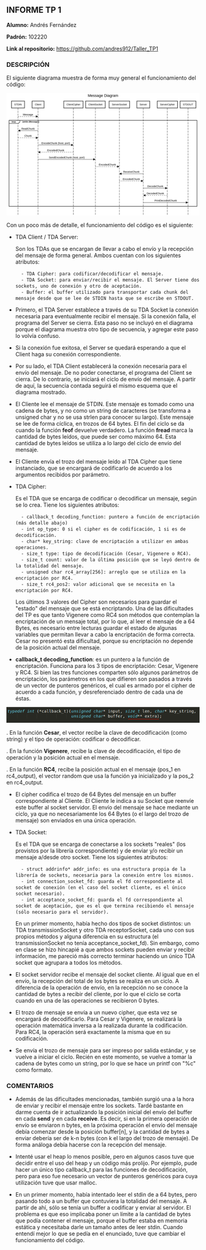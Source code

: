 ## **INFORME TP 1**

**Alumno:** Andrés Fernández

**Padrón:** 102220

**Link al repositorio:** https://github.com/andres912/Taller_TP1

### **DESCRIPCIÓN**

El siguiente diagrama muestra de forma muy general el funcionamiento del código:

![Captura](capturas/MessageDiagram.png)

Con un poco más de detalle, el funcionamiento del código es el siguiente:

* TDA Client / TDA Server:

    Son los TDAs que se encargan de llevar a cabo el envío y la recepción del mensaje de forma general. Ambos cuentan con los siguientes atributos:

        - TDA Cipher: para codificar/decodificar el mensaje.
        - TDA Socket: para enviar/recibir el mensaje. El Server tiene dos sockets, uno de conexión y otro de aceptación.
        - Buffer: el buffer utilizado para transportar cada chunk del mensaje desde que se lee de STDIN hasta que se escribe en STDOUT.


* Primero, el TDA Server establece a través de su TDA Socket la conexión necesaria para eventualmente recibir el mensaje. Si la conexión falla, el programa del Server se cierra. Esta paso no se incluyó en el diagrama porque el diagrama muestra otro tipo de secuencia, y agregar este paso lo volvía confuso.

* Si la conexión fue exitosa, el Server se quedará esperando a que el Client haga su conexión correspondiente.

* Por su lado, el TDA Client establecerá la conexión necesaria para el envío del mensaje. De no poder conectarse, el programa del Client se cierra. De lo contrario, se iniciará el ciclo de envío del mensaje. A partir de aquí, la secuencia contada seguirá el mismo esquema que el diagrama mostrado.

* El Cliente lee el mensaje de STDIN. Este mensaje es tomado como una cadena de bytes, y no como un string de caracteres (se transforma a unsigned char y no se usa strlen para conocer su largo). Este mensaje se lee de forma cíclica, en trozos de 64 bytes. El fin del ciclo se da cuando la función **feof** devuelve verdadero. La función **fread** marca la cantidad de bytes leídos, que puede ser como máximo 64. Esta cantidad de bytes leídos se utiliza a lo largo del ciclo de envío del mensaje.


* El Cliente envía el trozo del mensaje leído al TDA Cipher que tiene instanciado, que se encargará de codificarlo de acuerdo a los argumentos recibidos por parámetro.

* TDA Cipher:

	Es el TDA que se encarga de codificar o decodificar un mensaje, según se lo crea. Tiene los siguientes atributos:

	    - callback_t decoding_function: puntero a función de encriptación (más detalle abajo)
	    - int op_type: 0 si el cipher es de codificación, 1 si es de decodificación.
    	- char* key_string: clave de encriptación a utilizar en ambas operaciones.
    	- size_t type: tipo de decodificación (Cesar, Vigenere o RC4).
    	- size_t count: valor de la última posición que se leyó dentro de la totalidad del mensaje.
    	- unsigned char rc4_array[256]: arreglo que se utiliza en la encriptación por RC4.
    	- size_t rc4_pos2: valor adicional que se necesita en la encriptación por RC4.

    Los últimos 3 valores del Cipher son necesarios para guardar el "estado" del mensaje que se está encriptando. Una de las dificultades del TP es que tanto Vigenere como RC4 son métodos que contemplan la encriptación de un mensaje total, por lo que, al leer el mensaje de a 64 Bytes, es necesario entre lecturas guardar el estado de algunas variables que permitan llevar a cabo la encriptación de forma correcta. Cesar no presentó esta dificultad, porque su encriptación no depende de la posición actual del mensaje.

* **callback_t decoding_function**: es un puntero a la función de encriptación. Funciona para los 3 tipos de encriptación: Cesar, Vigenere y RC4. Si bien las tres funciones comparten sólo algunos parámetros de encriptación, los parámetros en los que difieren son pasados a través de un vector de punteros genéricos, el cual es armado por el cipher de acuerdo a cada función, y desreferenciado dentro de cada una de éstas.

![Captura](capturas/extraVector.png)

. En la función **Cesar**, el vector recibe la clave de decodificación (como string) y el tipo de operación: codificar o decodificar.

. En la función **Vigenere**, recibe la clave de decodificación, el tipo de operación y la posición actual en el mensaje.

. En la función **RC4**, recibe la posición actual en el mensaje (pos_1 en rc4_output), el vector random que usa la función ya inicializado y la pos_2 en rc4_output.

* El cipher codifica el trozo de 64 Bytes del mensaje en un buffer correspondiente al Cliente. El Cliente le indica a su Socket que reenvíe este buffer al socket servidor. El envío del mensaje se hace mediante un ciclo, ya que no necesariamente los 64 Bytes (o el largo del trozo de mensaje) son enviados en una única operación.

* TDA Socket:

	Es el TDA que se encarga de conectarse a los sockets "reales" (los provistos por la librería correspondiente) y de enviar y/o recibir un mensaje a/desde otro socket. Tiene los siguientes atributos:

		- struct addrinfo* addr_info: es una estructura propia de la librería de sockets, necesaria para la conexión entre los mismos.
    	- int connection_socket_fd: guarda el fd correspondiente al socket de conexión (en el caso del socket cliente, es el único socket necesario).
    	- int acceptance_socket_fd: guarda el fd correspondiente al socket de aceptación, que es el que termina recibiendo el mensaje (sólo necesario para el servidor).

    En un primer momento, había hecho dos tipos de socket distintos: un TDA transmissionSocket y otro TDA receptorSocket, cada uno con sus propios métodos y alguna diferencia en su estructura (el transmissionSocket no tenía acceptance_socket_fd). Sin embargo, como en clase se hizo hincapié a que ambos sockets pueden enviar y recibir información, me pareció más correcto terminar haciendo un único TDA socket que agrupara a todos los métodos.

* El socket servidor recibe el mensaje del socket cliente. Al igual que en el envío, la recepción del total de los bytes se realiza en un ciclo. A diferencia de la operación de envío, en la recepción no se conoce la cantidad de bytes a recibir del cliente, por lo que el ciclo se corta cuando en una de las operaciones se recibieron 0 bytes.

* El trozo de mensaje se envía a un nuevo cipher, que esta vez se encargará de decodificarlo. Para Cesar y Vigenere, se realizará la operación matemática inversa a la realizada durante la codificación. Para RC4, la operación será exactamente la misma que en su codificación.

* Se envía el trozo de mensaje para ser impreso por salida estándar, y se vuelve a iniciar el ciclo. Recién en este momento, se vuelve a tomar la cadena de bytes como un string, por lo que se hace un printf con "%c" como formato.

### **COMENTARIOS**

* Además de las dificultades mencionadas, también surgió una a la hora de enviar y recibir el mensaje entre los sockets. Tardé bastante en darme cuenta de ir actualizando la posición inicial del envío del buffer en cada **send** y en cada **receive**. Es decir, si en la primera operación de envío se enviaron n bytes, en la próxima operación el envío del mensaje debía comenzar desde la posición buffer[n], y la cantidad de bytes a enviar debería ser de k-n bytes (con k el largo del trozo de mensaje). De forma análoga debía hacerse con la recepción del mensaje.

* Intenté usar el heap lo menos posible, pero en algunos casos tuve que decidir entre el uso del heap y un código más prolijo. Por ejemplo, pude hacer un único tipo callback_t para las funciones de decodificación, pero para eso fue necesario un vector de punteros genéricos para cuya utilización tuve que usar malloc.

* En un primer momento, había intentado leer el stdin de a 64 bytes, pero pasando todo a un buffer que contuviera la totalidad del mensaje. A partir de ahí, sólo se tenía un buffer a codificar y enviar al servidor. El problema es que eso implicaba poner un límite a la cantidad de bytes que podía contener el mensaje, porque el buffer estaba en memoria estática y necesitaba darle un tamaño antes de leer stdin. Cuando entendí mejor lo que se pedía en el enunciado, tuve que cambiar el funcionamiento del código.




